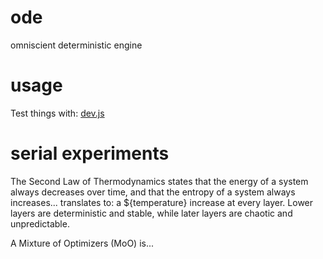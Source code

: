 # ode

omniscient deterministic engine

# usage

Test things with: [dev.js](./dev.js)

# serial experiments

The Second Law of Thermodynamics states that the energy of a system always decreases over time, and that the entropy of a system always increases... translates to: a ${temperature} increase at every layer. Lower layers are deterministic and stable, while later layers are chaotic and unpredictable.

A Mixture of Optimizers (MoO) is...
